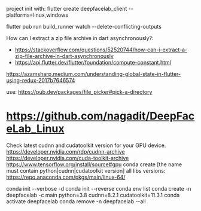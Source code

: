 project init with: flutter create deepfacelab_client --platforms=linux,windows

flutter pub run build_runner watch --delete-conflicting-outputs

How can I extract a zip file archive in dart asynchronously?:

- https://stackoverflow.com/questions/52520744/how-can-i-extract-a-zip-file-archive-in-dart-asynchronously
- https://api.flutter.dev/flutter/foundation/compute-constant.html

https://azamsharp.medium.com/understanding-global-state-in-flutter-using-redux-2017b7646574

use: https://pub.dev/packages/file_picker#pick-a-directory

# https://github.com/nagadit/DeepFaceLab_Linux

Check latest cudnn and cudatoolkit version for your GPU device.
https://developer.nvidia.com/rdp/cudnn-archive
https://developer.nvidia.com/cuda-toolkit-archive
https://www.tensorflow.org/install/source#gpu
conda create [the name must contain python|cudnn|cudatoolkit version]
all libs versions: https://repo.anaconda.com/pkgs/main/linux-64/

conda init --verbose -d
conda init --reverse
conda env list
conda create -n deepfacelab -c main python=3.8 cudnn=8.2.1 cudatoolkit=11.3.1
conda activate deepfacelab
conda remove -n deepfacelab --all
